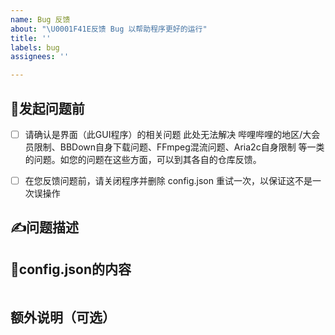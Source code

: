 ```yaml
---
name: Bug 反馈
about: "\U0001F41E反馈 Bug 以帮助程序更好的运行"
title: ''
labels: bug
assignees: ''

---
```


## **💭发起问题前**
- [ ] 请确认是界面（此GUI程序）的相关问题
此处无法解决 哔哩哔哩的地区/大会员限制、BBDown自身下载问题、FFmpeg混流问题、Aria2c自身限制 等一类的问题。如您的问题在这些方面，可以到其各自的仓库反馈。

- [ ] 在您反馈问题前，请关闭程序并删除 config.json 重试一次，以保证这不是一次误操作

## **✍问题描述**
<!-- 您可以在此处说明问题 -->

## **📃config.json的内容**
<!-- 如果您愿意的话，请在此处放上 config.json 的内容
（ ❗ 这可以直观了解并重现绝大多数问题） -->

```json

```

## **额外说明（可选）**
<!-- 如果您使用的 BBDown，FFmpeg 等并非是稳定、常用版本，您可以在此处说明这些版本的下载来源 -->
